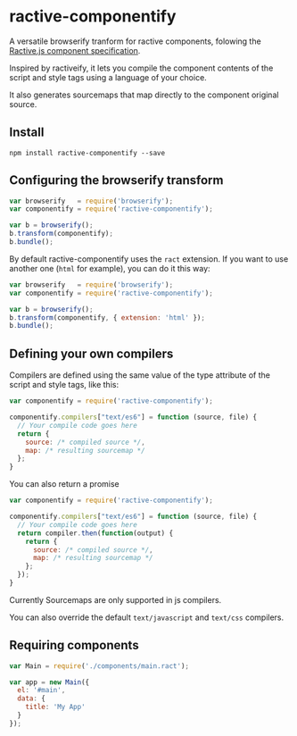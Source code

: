 # ractive-componentify

A versatile browserify tranform for ractive components, folowing the [Ractive.js component specification](https://github.com/ractivejs/component-spec).

Inspired by ractiveify, it lets you compile the component contents of the script and style tags using a language of your choice.

It also generates sourcemaps that map directly to the component original source.

## Install

```
npm install ractive-componentify --save
```

## Configuring the browserify transform

```javascript
var browserify   = require('browserify');
var componentify = require('ractive-componentify');

var b = browserify();
b.transform(componentify);
b.bundle();
```

By default ractive-componentify uses the `ract` extension. If you want to use another one (`html` for example), you can do it this way:

```javascript
var browserify   = require('browserify');
var componentify = require('ractive-componentify');

var b = browserify();
b.transform(componentify, { extension: 'html' });
b.bundle();
```

## Defining your own compilers

Compilers are defined using the same value of the type attribute of the script and style tags, like this:

```javascript
var componentify = require('ractive-componentify');

componentify.compilers["text/es6"] = function (source, file) {
  // Your compile code goes here
  return {
    source: /* compiled source */,
    map: /* resulting sourcemap */
  };
}
```

You can also return a promise

```javascript
var componentify = require('ractive-componentify');

componentify.compilers["text/es6"] = function (source, file) {
  // Your compile code goes here
  return compiler.then(function(output) {
    return {
      source: /* compiled source */,
      map: /* resulting sourcemap */
    };
  });
}
```

Currently Sourcemaps are only supported in js compilers.

You can also override the default `text/javascript` and `text/css` compilers.

## Requiring components

```javascript
var Main = require('./components/main.ract');

var app = new Main({
  el: '#main',
  data: {
    title: 'My App'
  }
});
```
